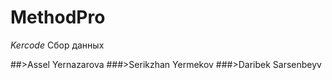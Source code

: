 # MethodPro 
*Kercode*
Сбор данных

##>Assel Yernazarova
###>Serikzhan Yermekov
###>Daribek Sarsenbeyv
